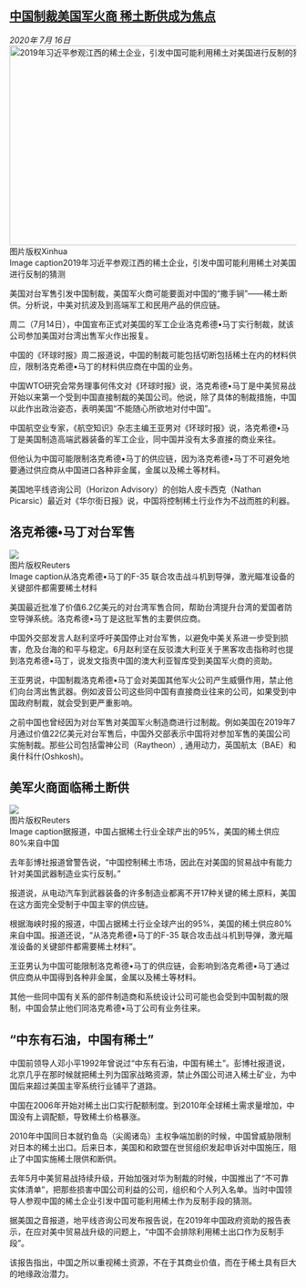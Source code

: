 <!--1594953918000-->
[中国制裁美国军火商 稀土断供成为焦点](http://www.bbc.com/zhongwen/simp/chinese-news-53434946)
------

<div><i>2020年 7月 16日</i></div><div><div class="story-body__inner" property="articleBody"><div class="media-landscape has-caption full-width lead"><span class="image-and-copyright-container"><img class="js-image-replace" alt="2019年习近平参观江西的稀土企业，引发中国可能利用稀土对美国进行反制的猜测" src="https://images.weserv.nl/?url=ichef.bbci.co.uk/news/640/cpsprodpb/B5F9/production/_113458564_1a.jpg" width="624" height="351"><span class="off-screen">图片版权</span><span class="story-image-copyright">Xinhua</span></span><figcaption class="media-caption"><span class="off-screen">Image caption</span><span class="media-caption__text">2019年习近平参观江西的稀土企业，引发中国可能利用稀土对美国进行反制的猜测</span></figcaption></div><p class="story-body__introduction">美国对台军售引发中国制裁，美国军火商可能要面对中国的“撒手锏”——稀土断供。分析说，中美对抗波及到高端军工和民用产品的供应链。</p><div id="bbccom_mpu_3" class="bbccom_slot mpu-ad" aria-hidden="true"><div class="bbccom_advert"></div></div><p>周二（7月14日），中国宣布正式对美国的军工企业洛克希德•马丁实行制裁，就该公司参加美国对台湾出售军火作出报复。</p><p>中国的《环球时报》周二报道说，中国的制裁可能包括切断包括稀土在内的材料供应，限制洛克希德•马丁的材料供应商在中国的业务。</p><div id="bbccom_mpu_1_2" class="bbccom_slot mpu-ad" aria-hidden="true"><div class="bbccom_advert"></div></div><p>中国WTO研究会常务理事何伟文对《环球时报》说，洛克希德•马丁是中美贸易战开始以来第一个受到中国直接制裁的美国公司。他说，除了具体的制裁措施，中国以此作出政治姿态，表明美国“不能随心所欲地对付中国”。</p><p>中国航空业专家，《航空知识》杂志主编王亚男对《环球时报》说，洛克希德•马丁是美国制造高端武器装备的军工企业，同中国并没有太多直接的商业来往。</p><p>但他认为中国可能限制洛克希德•马丁的供应链，因为洛克希德•马丁不可避免地要通过供应商从中国进口各种非金属，金属以及稀土等材料。</p><p>美国地平线咨询公司（Horizon Advisory）的创始人皮卡西克（Nathan Picarsic）最近对《华尔街日报》说，中国将控制稀土行业作为不战而胜的利器。</p><h2 class="story-body__crosshead">洛克希德•马丁对台军售</h2><div class="media-landscape has-caption full-width"><span class="image-and-copyright-container"><img src="https://images.weserv.nl/?url=ichef.bbci.co.uk/news/640/cpsprodpb/DD09/production/_113458565_11a.jpg"><br><span class="off-screen">图片版权</span><span class="story-image-copyright">Reuters</span></span><figcaption class="media-caption"><span class="off-screen">Image caption</span><span class="media-caption__text">从洛克希德•马丁的F-35 联合攻击战斗机到导弹，激光瞄准设备的关键部件都需要稀土材料</span></figcaption></div><p>美国最近批准了价值6.2亿美元的对台湾军售合同，帮助台湾提升台湾的爱国者防空导弹系统。洛克希德•马丁是这批军售的主要供应商。</p><p>中国外交部发言人赵利坚呼吁美国停止对台军售，以避免中美关系进一步受到损害，危及台海的和平与稳定。6月赵利坚在反驳澳大利亚关于黑客攻击指称时也提到洛克希德•马丁，说发文指责中国的澳大利亚智库受到美国军火商的资助。</p><p>王亚男说，中国制裁洛克希德•马丁会对美国其他军火公司产生威慑作用，禁止他们向台湾出售武器。例如波音公司这些同中国有直接商业往来的公司，如果受到中国政府制裁，就会受到更严重影响。</p><p>之前中国也曾经因为对台军售对美国军火制造商进行过制裁。例如美国在2019年7月通过价值22亿美元对台军售后，中国外交部表示中国将对参加军售的美国公司实施制裁。那些公司包括雷神公司（Raytheon）, 通用动力，英国航太（BAE）和奥什科什(Oshkosh)。</p><h2 class="story-body__crosshead">美军火商面临稀土断供</h2><div class="media-landscape has-caption body-width"><span class="image-and-copyright-container"><img src="https://images.weserv.nl/?url=ichef.bbci.co.uk/news/640/cpsprodpb/12B29/production/_113458567_1a-1.jpg"><br><span class="off-screen">图片版权</span><span class="story-image-copyright">Reuters</span></span><figcaption class="media-caption"><span class="off-screen">Image caption</span><span class="media-caption__text">据报道，中国占据稀土行业全球产出的95%，美国的稀土供应80%来自中国</span></figcaption></div><p>去年彭博社报道曾警告说，“中国控制稀土市场，因此在对美国的贸易战中有能力针对美国武器制造业实行反制。”</p><p>报道说，从电动汽车到武器装备的许多制造业都离不开17种关键的稀土原料，美国在这方面完全受制于中国主宰的供应链。</p><p>根据海峡时报的报道，中国占据稀土行业全球产出的95%，美国的稀土供应80%来自中国。报道还说，“从洛克希德•马丁的F-35 联合攻击战斗机到导弹，激光瞄准设备的关键部件都需要稀土材料”。</p><p>王亚男认为中国可能限制洛克希德•马丁的供应链，会影响到洛克希德•马丁通过供应商从中国得到各种非金属，金属以及稀土等材料。</p><p>其他一些同中国有关系的部件制造商和系统设计公司可能也会受到中国制裁的限制，中国会禁止他们同洛克希德•马丁公司有业务往来。</p><h2 class="story-body__crosshead">“中东有石油，中国有稀土”</h2><p>中国前领导人邓小平1992年曾说过“中东有石油，中国有稀土”。彭博社报道说，北京几乎在那时候就把稀土列为国家战略资源，禁止外国公司进入稀土矿业，为中国后来超过美国主宰系统行业铺平了道路。</p><p>中国在2006年开始对稀土出口实行配额制度。到2010年全球稀土需求量增加，中国没有上调配额，导致稀土价格暴涨。</p><p>2010年中国同日本就钓鱼岛（尖阁诸岛）主权争端加剧的时候，中国曾威胁限制对日本的稀土出口。后来日本，美国和和欧盟在世贸组织发起申诉对中国施压，阻止了中国实施稀土限供和断供。</p><p>去年5月中美贸易战持续升级，开始加强对华为制裁的时候，中国推出了“不可靠实体清单”，把那些损害中国公司利益的公司，组织和个人列入名单。当时中国领导人参观中国的稀土企业引发中国可能利用稀土作为反制手段的猜测。</p><p>据美国之音报道，地平线咨询公司发布报告说，在2019年中国政府资助的报告表示，在应对美中贸易战升级的问题上，“中国不会排除利用稀土出口作为反制手段”。</p><p>该报告指出，中国之所以重视稀土资源，不在于其商业价值，而在于稀土具有巨大的地缘政治潜力。</p></div></div>
